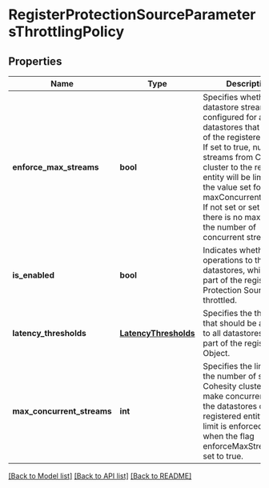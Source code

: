 # RegisterProtectionSourceParametersThrottlingPolicy

## Properties
Name | Type | Description | Notes
------------ | ------------- | ------------- | -------------
**enforce_max_streams** | **bool** | Specifies whether datastore streams are configured for all datastores that are part of the registered entity. If set to true, number of streams from Cohesity cluster to the registered entity will be limited to the value set for maxConcurrentStreams. If not set or set to false, there is no max limit for the number of concurrent streams. | [optional] 
**is_enabled** | **bool** | Indicates whether read operations to the datastores, which are part of the registered Protection Source, are throttled. | [optional] 
**latency_thresholds** | [**LatencyThresholds**](LatencyThresholds.md) | Specifies the thresholds that should be applied to all datastores that are part of the registered Object. | [optional] 
**max_concurrent_streams** | **int** | Specifies the limit on the number of streams Cohesity cluster will make concurrently to the datastores of the registered entity. This limit is enforced only when the flag enforceMaxStreams is set to true. | [optional] 

[[Back to Model list]](../README.md#documentation-for-models) [[Back to API list]](../README.md#documentation-for-api-endpoints) [[Back to README]](../README.md)


